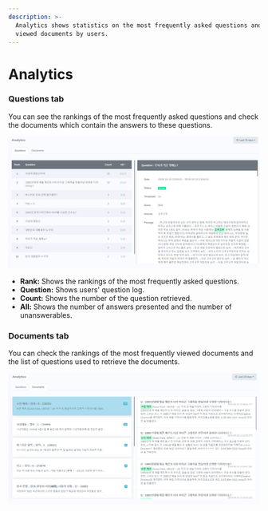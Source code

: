 ```yaml
---
description: >-
  Analytics shows statistics on the most frequently asked questions and the most
  viewed documents by users.
---
```


# Analytics

### Questions tab

You can see the rankings of the most frequently asked questions and check the documents which contain the answers to these questions.

![Questions tab](../../.gitbook/assets/image%20%2871%29.png)

* **Rank:** Shows the rankings of the most frequently asked questions.
* **Question:** Shows users' question log.
* **Count:** Shows the number of the question retrieved.
* **All:** Shows the number of answers presented and the number of unanswerables.

### Documents tab

You can check the rankings of the most frequently viewed documents and the list of questions used to retrieve the documents.

![Documents tab](../../.gitbook/assets/image%20%2817%29.png)

